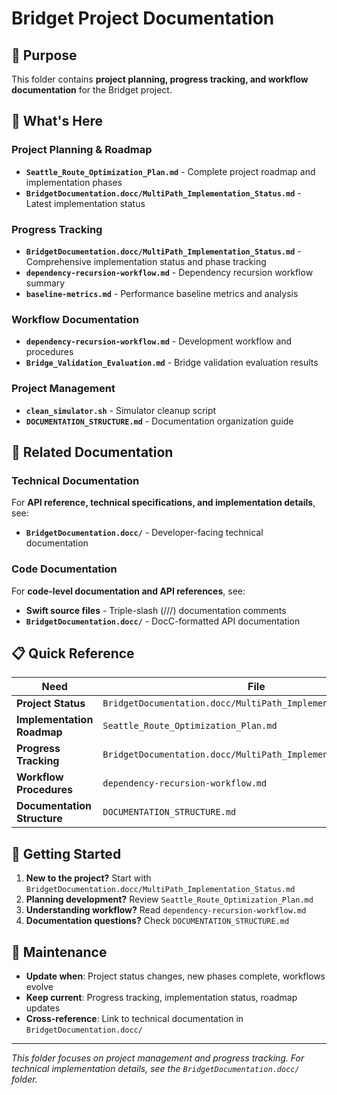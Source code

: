 # Bridget Project Documentation

## 📁 Purpose
This folder contains **project planning, progress tracking, and workflow documentation** for the Bridget project.

## 🎯 What's Here

### Project Planning & Roadmap
- **`Seattle_Route_Optimization_Plan.md`** - Complete project roadmap and implementation phases
- **`BridgetDocumentation.docc/MultiPath_Implementation_Status.md`** - Latest implementation status

### Progress Tracking
- **`BridgetDocumentation.docc/MultiPath_Implementation_Status.md`** - Comprehensive implementation status and phase tracking
- **`dependency-recursion-workflow.md`** - Dependency recursion workflow summary
- **`baseline-metrics.md`** - Performance baseline metrics and analysis

### Workflow Documentation
- **`dependency-recursion-workflow.md`** - Development workflow and procedures
- **`Bridge_Validation_Evaluation.md`** - Bridge validation evaluation results

### Project Management
- **`clean_simulator.sh`** - Simulator cleanup script
- **`DOCUMENTATION_STRUCTURE.md`** - Documentation organization guide

## 🔗 Related Documentation

### Technical Documentation
For **API reference, technical specifications, and implementation details**, see:
- **`BridgetDocumentation.docc/`** - Developer-facing technical documentation

### Code Documentation
For **code-level documentation and API references**, see:
- **Swift source files** - Triple-slash (///) documentation comments
- **`BridgetDocumentation.docc/`** - DocC-formatted API documentation

## 📋 Quick Reference

| Need | File |
|------|------|
| **Project Status** | `BridgetDocumentation.docc/MultiPath_Implementation_Status.md` |
| **Implementation Roadmap** | `Seattle_Route_Optimization_Plan.md` |
| **Progress Tracking** | `BridgetDocumentation.docc/MultiPath_Implementation_Status.md` |
| **Workflow Procedures** | `dependency-recursion-workflow.md` |
| **Documentation Structure** | `DOCUMENTATION_STRUCTURE.md` |

## 🚀 Getting Started

1. **New to the project?** Start with `BridgetDocumentation.docc/MultiPath_Implementation_Status.md`
2. **Planning development?** Review `Seattle_Route_Optimization_Plan.md`
3. **Understanding workflow?** Read `dependency-recursion-workflow.md`
4. **Documentation questions?** Check `DOCUMENTATION_STRUCTURE.md`

## 📝 Maintenance

- **Update when**: Project status changes, new phases complete, workflows evolve
- **Keep current**: Progress tracking, implementation status, roadmap updates
- **Cross-reference**: Link to technical documentation in `BridgetDocumentation.docc/`

---
*This folder focuses on project management and progress tracking. For technical implementation details, see the `BridgetDocumentation.docc/` folder.*

